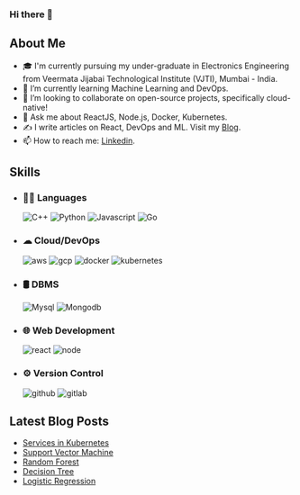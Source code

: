 ### Hi there 👋


## About Me

- 🎓 I'm currently pursuing my under-graduate in Electronics Engineering from Veermata Jijabai Technological Institute (VJTI), Mumbai - India.
- 🌱 I’m currently learning Machine Learning and DevOps.
- 👯 I’m looking to collaborate on open-source projects, specifically cloud-native!
- 💬 Ask me about ReactJS, Node.js, Docker, Kubernetes.
- ✍ I write articles on React, DevOps and ML. Visit my [Blog](https://shubham4443.hashnode.dev/).
- 📫 How to reach me: [Linkedin](https://www.linkedin.com/in/shubham-nazare-a23535190/).

## Skills
- ### 👩‍💻 Languages
  ![C++](https://img.shields.io/badge/C%2B%2B-00599C?style=for-the-badge&logo=c%2B%2B&logoColor=white)
  ![Python](https://img.shields.io/badge/Python-FFD43B?style=for-the-badge&logo=python&logoColor=darkgreen)
  ![Javascript](https://img.shields.io/badge/JavaScript-323330?style=for-the-badge&logo=javascript&logoColor=F7DF1E)
  ![Go](https://img.shields.io/badge/Go-00ADD8?style=for-the-badge&logo=go&logoColor=white)

- ### ☁ Cloud/DevOps
  ![aws](https://img.shields.io/badge/Amazon_AWS-232F3E?style=for-the-badge&logo=amazon-aws&logoColor=white)
  ![gcp](https://img.shields.io/badge/Google_Cloud-4285F4?style=for-the-badge&logo=google-cloud&logoColor=white)
  ![docker](https://img.shields.io/badge/Docker-2CA5E0?style=for-the-badge&logo=docker&logoColor=white)
  ![kubernetes](https://img.shields.io/badge/kubernetes-326ce5.svg?&style=for-the-badge&logo=kubernetes&logoColor=white)
  
- ### 🛢 DBMS
  ![Mysql](https://img.shields.io/badge/MySQL-00000F?style=for-the-badge&logo=mysql&logoColor=white)
  ![Mongodb](https://img.shields.io/badge/MongoDB-4EA94B?style=for-the-badge&logo=mongodb&logoColor=white)

- ### 🌐 Web Development
  ![react](https://img.shields.io/badge/React-20232A?style=for-the-badge&logo=react&logoColor=61DAFB)
  ![node](https://img.shields.io/badge/Node.js-339933?style=for-the-badge&logo=nodedotjs&logoColor=white)

- ### ⚙️ Version Control
  ![github](https://img.shields.io/badge/GitHub-100000?style=for-the-badge&logo=github&logoColor=white)
  ![gitlab](https://img.shields.io/badge/GitLab-330F63?style=for-the-badge&logo=gitlab&logoColor=white)

## Latest Blog Posts
<!-- BLOG-POST-LIST:START -->
- [Services in Kubernetes](https://shubham4443.hashnode.dev/services-in-kubernetes)
- [Support Vector Machine](https://shubham4443.hashnode.dev/support-vector-machine)
- [Random Forest](https://shubham4443.hashnode.dev/random-forest)
- [Decision Tree](https://shubham4443.hashnode.dev/decision-tree)
- [Logistic Regression](https://shubham4443.hashnode.dev/logistic-regression)
<!-- BLOG-POST-LIST:END -->

